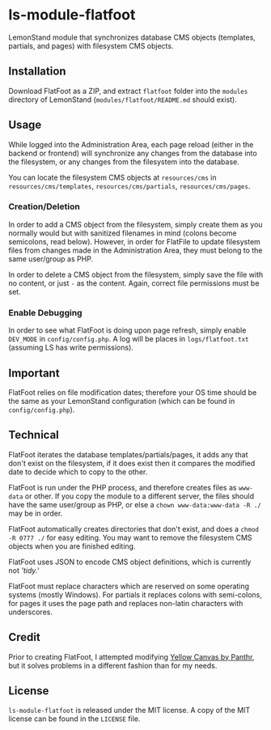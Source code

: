 # ls-module-flatfoot
LemonStand module that synchronizes database CMS objects (templates, partials, and pages) with filesystem CMS objects.

## Installation
Download FlatFoot as a ZIP, and extract `flatfoot` folder into the `modules` directory of LemonStand (`modules/flatfoot/README.md` should exist).

## Usage
While logged into the Administration Area, each page reload (either in the backend or frontend) will synchronize any changes from the database into the filesystem, or any changes from the filesystem into the database.  
  
You can locate the filesystem CMS objects at `resources/cms` in `resources/cms/templates`, `resources/cms/partials`, `resources/cms/pages`.   
  
### Creation/Deletion
In order to add a CMS object from the filesystem, simply create them as you normally would but with sanitized filenames in mind (colons become semicolons, read below). However, in order for FlatFile to update filesystem files from changes made in the Administration Area, they must belong to the same user/group as PHP.  
  
In order to delete a CMS object from the filesystem, simply save the file with no content, or just `-` as the content. Again, correct file permissions must be set.

### Enable Debugging
In order to see what FlatFoot is doing upon page refresh, simply enable `DEV_MODE` in `config/config.php`. A log will be places in `logs/flatfoot.txt` (assuming LS has write permissions).

## Important
FlatFoot relies on file modification dates; therefore your OS time should be the same as your LemonStand configuration (which can be found in `config/config.php`).

## Technical
FlatFoot iterates the database templates/partials/pages, it adds any that don't exist on the filesystem, if it does exist then it compares the modified date to decide which to copy to the other.  
  
FlatFoot is run under the PHP process, and therefore creates files as `www-data` or other. If you copy the module to a different server, the files should have the same user/group as PHP, or else a `chown www-data:www-data -R ./` may be in order.  
  
FlatFoot automatically creates directories that don't exist, and does a `chmod -R 0777 ./` for easy editing. You may want to remove the filesystem CMS objects when you are finished editing.  
  
FlatFoot uses JSON to encode CMS object definitions, which is currently not *'tidy.'*  

FlatFoot must replace characters which are reserved on some operating systems (mostly Windows). For partials it replaces colons with semi-colons, for pages it uses the page path and replaces non-latin characters with underscores.  

## Credit
Prior to creating FlatFoot, I attempted modifying [Yellow Canvas by Panthr](http://forum.lemonstandapp.com/topic/991/lemonstand-module-yellow-canvas/), but it solves problems in a different fashion than for my needs.

## License
`ls-module-flatfoot` is released under the MIT license. A copy of the MIT license can be found in the `LICENSE` file.
